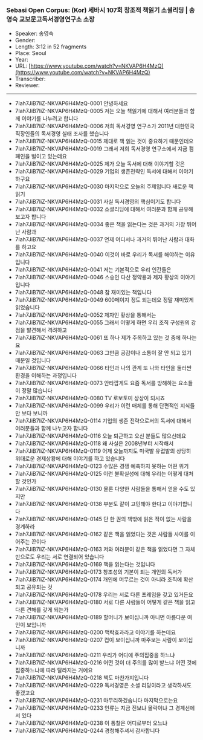 ### Sebasi Open Corpus: (Kor) 세바시 107회 창조적 책읽기 소셜리딩 | 송영숙 교보문고독서경영연구소 소장

- Speaker: 송영숙
- Gender: 
- Length: 3:12 in 52 fragments
- Place: Seoul
- Year: 
- URL: [https://www.youtube.com/watch?v=NKVAP6H4MzQ](https://www.youtube.com/watch?v=NKVAP6H4MzQ)
- Transcriber: 
- Reviewer: 

---

- 7Iah7JiB7IiZ-NKVAP6H4MzQ-0001 안녕하세요
- 7Iah7JiB7IiZ-NKVAP6H4MzQ-0005 저는 오늘 책읽기에 대해서 여러분들과 함께 이야기를 나누려고 합니다
- 7Iah7JiB7IiZ-NKVAP6H4MzQ-0006 저희 독서경영 연구소가 2011년 대한민국 직장인들의 독서경영 실태 조사를 했습니다
- 7Iah7JiB7IiZ-NKVAP6H4MzQ-0015 제대로 책 읽는 것이 중요하기 때문인데요
- 7Iah7JiB7IiZ-NKVAP6H4MzQ-0019 그래서 저희 독서경영 연구소에서 지금 캠페인을 벌이고 있는데요
- 7Iah7JiB7IiZ-NKVAP6H4MzQ-0025 제가 오늘 독서에 대해 이야기할 것은
- 7Iah7JiB7IiZ-NKVAP6H4MzQ-0029 기업의 생존전략인 독서에 대해서 이야기하구요
- 7Iah7JiB7IiZ-NKVAP6H4MzQ-0030 마지막으로 오늘의 주제입니다 새로운 책읽기
- 7Iah7JiB7IiZ-NKVAP6H4MzQ-0031 사실 독서경영의 핵심이기도 합니다
- 7Iah7JiB7IiZ-NKVAP6H4MzQ-0032 소셜리딩에 대해서 여러분과 함께 공유해 보고자 합니다
- 7Iah7JiB7IiZ-NKVAP6H4MzQ-0034 좋은 책을 읽는다는 것은 과거의 가장 뛰어난 사람과
- 7Iah7JiB7IiZ-NKVAP6H4MzQ-0037 언제 어디서나 과거의 뛰어난 사람과 대화를 하고요
- 7Iah7JiB7IiZ-NKVAP6H4MzQ-0040 이것이 바로 우리가 독서를 해야하는 이유입니다
- 7Iah7JiB7IiZ-NKVAP6H4MzQ-0041 저는 기본적으로 우리 인간들은
- 7Iah7JiB7IiZ-NKVAP6H4MzQ-0046 스승인 다산 정약용과 제자 황상의 이야기입니다
- 7Iah7JiB7IiZ-NKVAP6H4MzQ-0048 참 재미있는 책입니다
- 7Iah7JiB7IiZ-NKVAP6H4MzQ-0049 600페이지 정도 되는데요 정말 재미있게 읽었습니다
- 7Iah7JiB7IiZ-NKVAP6H4MzQ-0052 제자인 황상을 통해서는
- 7Iah7JiB7IiZ-NKVAP6H4MzQ-0055 그래서 어떻게 하면 우리 조직 구성원의 강점을 발견해서 격려하고
- 7Iah7JiB7IiZ-NKVAP6H4MzQ-0061 또 하나 제가 주목하고 있는 것 중에 하나는요
- 7Iah7JiB7IiZ-NKVAP6H4MzQ-0063 그만큼 공감이나 소통이 잘 안 되고 있기 때문일 것입니다
- 7Iah7JiB7IiZ-NKVAP6H4MzQ-0066 타인과 나의 관계 또 나와 타인을 둘러싼 환경을 이해하는 과정입니다
- 7Iah7JiB7IiZ-NKVAP6H4MzQ-0073 안타깝게도 요즘 독서를 방해하는 요소들이 정말 많습니다
- 7Iah7JiB7IiZ-NKVAP6H4MzQ-0080 TV 로보토미 상상이 되시죠
- 7Iah7JiB7IiZ-NKVAP6H4MzQ-0099 우리가 이런 매체를 통해 단편적인 지식들만 보다 보니까
- 7Iah7JiB7IiZ-NKVAP6H4MzQ-0114 기업의 생존 전략으로서의 독서에 대해서 여러분들과 함께 나누고자 합니다
- 7Iah7JiB7IiZ-NKVAP6H4MzQ-0116 오늘 퇴근하고 오신 분들도 많으신데요
- 7Iah7JiB7IiZ-NKVAP6H4MzQ-0118 왜 사실은 2008년부터 시작해서
- 7Iah7JiB7IiZ-NKVAP6H4MzQ-0119 어제 오늘까지도 미국발 유럽발의 상당히 위태로운 경제상황에 대해 이야기를 하고 있습니다
- 7Iah7JiB7IiZ-NKVAP6H4MzQ-0123 수많은 경쟁 예측하지 못하는 어떤 위기
- 7Iah7JiB7IiZ-NKVAP6H4MzQ-0125 이런 불확실성에 대해 우리는 어떻게 대처할 것인가
- 7Iah7JiB7IiZ-NKVAP6H4MzQ-0130 물론 다양한 사람들을 통해서 얻을 수도 있지만
- 7Iah7JiB7IiZ-NKVAP6H4MzQ-0138 부분도 같이 고민해야 한다고 이야기합니다
- 7Iah7JiB7IiZ-NKVAP6H4MzQ-0145 단 한 권의 책밖에 읽은 적이 없는 사람을 경계하라
- 7Iah7JiB7IiZ-NKVAP6H4MzQ-0162 같은 책을 읽었다는 것은 사람들 사이를 이어주는 끈이다
- 7Iah7JiB7IiZ-NKVAP6H4MzQ-0163 저와 여러분이 같은 책을 읽었다면 그 자체만으로도 우리는 서로 연결되어 있습니다
- 7Iah7JiB7IiZ-NKVAP6H4MzQ-0169 책을 읽는다는 것입니다
- 7Iah7JiB7IiZ-NKVAP6H4MzQ-0173 창조성의 기본이 되는 개인의 독서가
- 7Iah7JiB7IiZ-NKVAP6H4MzQ-0174 개인에 머무르는 것이 아니라 조직에 확산되고 공유되는 것
- 7Iah7JiB7IiZ-NKVAP6H4MzQ-0178 우리는 서로 다른 프레임을 갖고 있거든요
- 7Iah7JiB7IiZ-NKVAP6H4MzQ-0180 서로 다른 사람들이 어떻게 같은 책을 읽고 다른 견해를 갖게 되는가
- 7Iah7JiB7IiZ-NKVAP6H4MzQ-0189 할머니가 보이십니까 아니면 아름다운 여인이 보입니까
- 7Iah7JiB7IiZ-NKVAP6H4MzQ-0200 맥락효과라고 이야기를 하는데요
- 7Iah7JiB7IiZ-NKVAP6H4MzQ-0207 컵이 보이십니까 마주보는 사람이 보이십니까
- 7Iah7JiB7IiZ-NKVAP6H4MzQ-0211 우리가 어디에 주의집중을 하느냐
- 7Iah7JiB7IiZ-NKVAP6H4MzQ-0216 어떤 것이 더 주의를 많이 받느냐 어떤 것에 집중하느냐에 따라 달라지는 거예요
- 7Iah7JiB7IiZ-NKVAP6H4MzQ-0218 책도 마찬가지입니다
- 7Iah7JiB7IiZ-NKVAP6H4MzQ-0229 독서경영은 소셜 리딩이라고 생각하셔도 좋겠고요
- 7Iah7JiB7IiZ-NKVAP6H4MzQ-0231 마무리하겠습니다 마지막으로는요
- 7Iah7JiB7IiZ-NKVAP6H4MzQ-0233 인류는 지금 진보냐 몰락이냐 그 경계선에 서 있다
- 7Iah7JiB7IiZ-NKVAP6H4MzQ-0238 이 통찰은 어디로부터 오느냐
- 7Iah7JiB7IiZ-NKVAP6H4MzQ-0244 경청해주셔서 감사합니다
